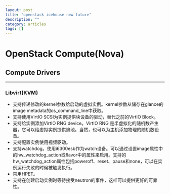 ```yaml
---
layout: post
title: "openstack icehouse new future"
description: ""
category: articles
tags: []
---
```

# OpenStack Compute(Nova)

## Compute Drivers
---------------

### Libvirt(KVM)

* 支持传递修改的kernel参数给启动的虚拟实例。kernel参数从储存在glance的image metadata的os_command_line中获取。
* 支持使用VirtIO SCSI为实例提供块设备的驱动，替代之前的VirtIO Block。
* 支持给实例添加VirtIO RNG device。VirtIO RNG 是半虚拟化的随机数产生器，它可以给虚拟实例提供熵池。当然，也可以为主机添加物理的随机数设备。
* 支持配置实例使用视频驱动。
* 支持watchdog。使用i6300esb作为watch设备。可以通过设置image属性中的hw_watchdog_action或flavor中的属性来启用。支持的hw_watchdog_action属性包括poweroff、reset、pause和none，可以在实例运行失败的时候被触发执行。
* 禁用HPET。
* 支持在创建启动实例时等待接受neutron的事件，这样可以提供更好的可靠性。
